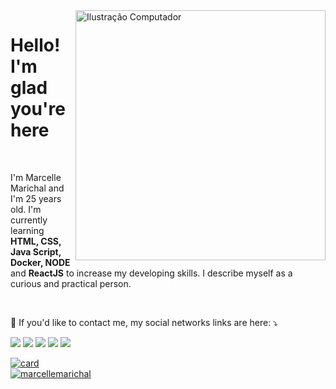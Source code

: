 <img src="https://raw.githubusercontent.com/MicaelliMedeiros/micaellimedeiros/master/image/computer-illustration.png" min-width="400px" max-width="400px" width="400px" align="right" alt="Ilustração Computador">
<h1 align="left"> Hello! I'm glad you're here </h1>
<br>
<p align="left"> 
  I'm Marcelle Marichal and I'm 25 years old. I'm currently learning <strong> HTML, CSS, Java Script, Docker, NODE</strong> and <strong> ReactJS</strong> to increase my developing skills. I describe myself as a curious and practical person. 
</p>

<br>


<p align="left">
  💌 If you'd like to contact me, my social networks links are here: ⤵️
</p>

<p align="left">
  <a href="mailto:marichaldarosa@gmail.com" alt="Gmail">
  <img src="https://img.shields.io/badge/-Gmail-FF0000?style=flat-square&labelColor=FF0000&logo=gmail&logoColor=white&link=LINK-DO-SEU-EMAIL" /></a>

  <a href="https://www.linkedin.com/in/marcelle-marichal-a270a3198/" alt="Linkedin">
  <img src="https://img.shields.io/badge/-Linkedin-0e76a8?style=flat-square&logo=Linkedin&logoColor=white&link=LINK-DO-SEU-LINKEDIN" /></a>

  <a href="https://wa.me/qr/XT4T336YLCNVC1" alt="WhatsApp">
  <img src="https://img.shields.io/badge/-WhatsApp-25d366?style=flat-square&labelColor=25d366&logo=whatsapp&logoColor=white&link=API-DO-SEU-WHATSAPP"/></a>

  <a href="https://www.facebook.com/marichalmarcelle/" alt="Facebook">
  <img src="https://img.shields.io/badge/-Facebook-3b5998?style=flat-square&labelColor=3b5998&logo=facebook&logoColor=white&link=LINK-DO-SEU-FACEBOOK"/></a>

  <a href="https://www.instagram.com/marcellemarichal/" alt="Instagram">
  <img src="https://img.shields.io/badge/-Instagram-DF0174?style=flat-square&labelColor=DF0174&logo=instagram&logoColor=white&link=LINK-DO-SEU-INSTAGRAM"/></a>
</p>  

[![card](https://github-readme-stats.vercel.app/api?username=marcellemarichal&theme=radical&show_icons=true)](https://github.com/marcellemarichal/) 
<br>
[![marcellemarichal](https://github-readme-stats.vercel.app/api/top-langs/?username=iuricode&layout=compact&theme=radical)](https://github.com/marcellemarichal/)

